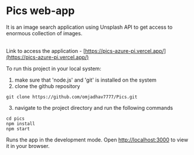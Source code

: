 # Pics web-app

It is an image search application using Unsplash API to get access to enormous collection of images.




\
Link to access the application - [https://pics-azure-pi.vercel.app/](https://pics-azure-pi.vercel.app/)

To run this project in your local system:
1. make sure that 'node.js' and 'git' is installed on the system 
2. clone the github repository
  ```
  git clone https://github.com/omjadhav7777/Pics.git
  ```
3. navigate to the project directory and run the following commands
  ```
  cd pics
  npm install
  npm start
  ```
  Runs the app in the development mode. Open [http://localhost:3000](http://localhost:3000) to view it in your browser.
